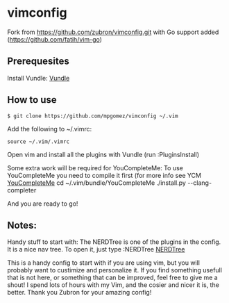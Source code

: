 # vimconfig
Fork from https://github.com/zubron/vimconfig.git with Go support added (https://github.com/fatih/vim-go)

## Prerequesites

Install Vundle:
[Vundle](https://github.com/gmarik/Vundle.vim)

## How to use
```
$ git clone https://github.com/mpgomez/vimconfig ~/.vim
```

Add  the following to ~/.vimrc:
```
source ~/.vim/.vimrc
```

Open vim and install all the plugins with Vundle (run :PluginsInstall)

Some extra work will be required for YouCompleteMe:
To use YouCompleteMe you need to compile it first (for more info see YCM [YouCompleteMe](https://github.com/Valloric/YouCompleteMe)
cd ~/.vim/bundle/YouCompleteMe
./install.py --clang-completer

And you are ready to go!

## Notes:
Handy stuff to start with:
The NERDTree is one of the plugins in the config. It is a nice nav tree. To open it, just type :NERDTree 
[NERDTree](https://github.com/scrooloose/nerdtree)


This is a handy config to start with if you are using vim, but you will probably want to custimize and personalize it. If you find something usefull that is not here, or something that can be improved, feel free to give me a shout! I spend lots of hours with my Vim, and the cosier and nicer it is, the better. 
Thank you Zubron for your amazing config!


